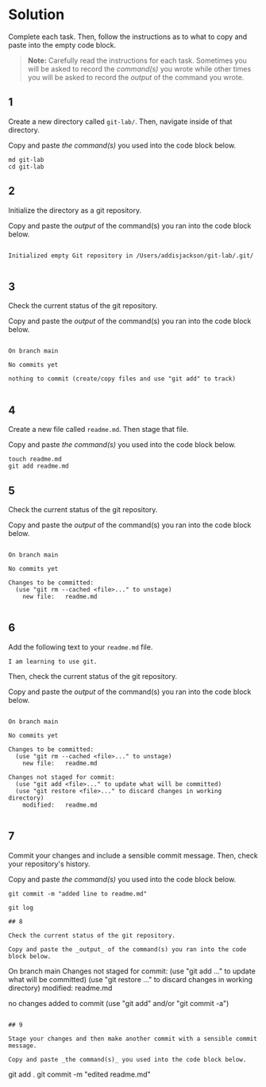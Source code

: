 # Solution

Complete each task. Then, follow the instructions as to what to copy and paste into the empty code block.

> **Note:** Carefully read the instructions for each task. Sometimes you will be asked to record the _command(s)_ you wrote while other times you will be asked to record the _output_ of the command you wrote.

## 1

Create a new directory called `git-lab/`. Then, navigate inside of that directory.

Copy and paste _the command(s)_ you used into the code block below.

```
md git-lab  
cd git-lab
```

## 2

Initialize the directory as a git repository.

Copy and paste the _output_ of the command(s) you ran into the code block below.

```

Initialized empty Git repository in /Users/addisjackson/git-lab/.git/


```

## 3

Check the current status of the git repository.

Copy and paste the _output_ of the command(s) you ran into the code block below.

```

On branch main

No commits yet

nothing to commit (create/copy files and use "git add" to track)


```

## 4

Create a new file called `readme.md`. Then stage that file.

Copy and paste _the command(s)_ you used into the code block below.

```
touch readme.md 
git add readme.md
```

## 5

Check the current status of the git repository.

Copy and paste the _output_ of the command(s) you ran into the code block below.

```

On branch main

No commits yet

Changes to be committed:
  (use "git rm --cached <file>..." to unstage)
	new file:   readme.md


```

## 6

Add the following text to your `readme.md` file.

```
I am learning to use git.
```

Then, check the current status of the git repository.

Copy and paste the _output_ of the command(s) you ran into the code block below.

```

On branch main

No commits yet

Changes to be committed:
  (use "git rm --cached <file>..." to unstage)
	new file:   readme.md

Changes not staged for commit:
  (use "git add <file>..." to update what will be committed)
  (use "git restore <file>..." to discard changes in working directory)
	modified:   readme.md


```

## 7

Commit your changes and include a sensible commit message. Then, check your repository's history.

Copy and paste _the command(s)_ you used into the code block below.

```
git commit -m "added line to readme.md"

git log

## 8

Check the current status of the git repository.

Copy and paste the _output_ of the command(s) you ran into the code block below.

```

On branch main
Changes not staged for commit:
  (use "git add <file>..." to update what will be committed)
  (use "git restore <file>..." to discard changes in working directory)
	modified:   readme.md

no changes added to commit (use "git add" and/or "git commit -a")


```

## 9

Stage your changes and then make another commit with a sensible commit message.

Copy and paste _the command(s)_ you used into the code block below.

```
git add .
git commit -m "edited readme.md"


```

